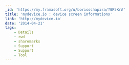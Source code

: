 ```yaml
---
_id: 'https://my.framasoft.org/u/borisschapira/?GP5KrA'
title: 'mydevice.io : device screen informations'
link: 'http://mydevice.io'
date: '2014-04-21'
tags:
    - Details
    - rwd
    - sharemarks
    - Support
    - Support
    - Tool
---
```


<div class="markdown"><p></p></div>
